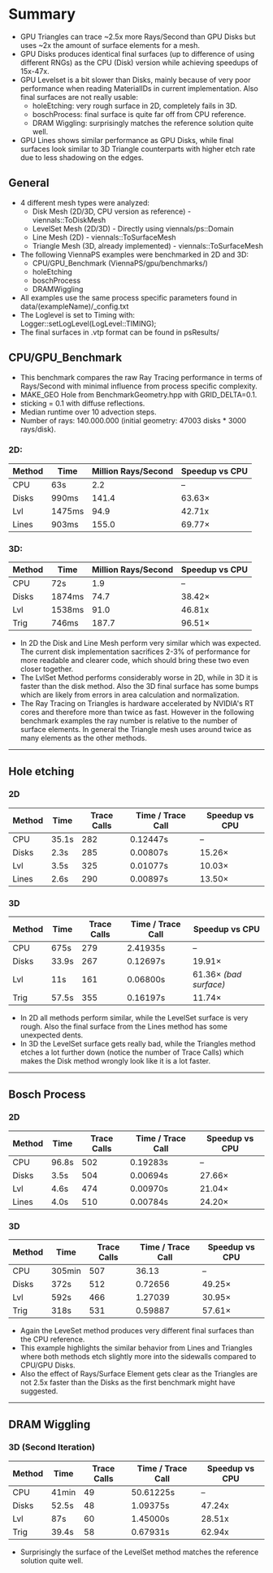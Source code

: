 # Summary
- GPU Triangles can trace ~2.5x more Rays/Second than GPU Disks but uses ~2x the amount of surface elements for a mesh.
- GPU Disks produces identical final surfaces (up to difference of using different RNGs) as the CPU (Disk) version while achieving speedups of 15x-47x.
- GPU Levelset is a bit slower than Disks, mainly because of very poor performance when reading MaterialIDs in current implementation. Also final surfaces are not really usable:
  - holeEtching: very rough surface in 2D, completely fails in 3D.
  - boschProcess: final surface is quite far off from CPU reference.
  - DRAM Wiggling: surprisingly matches the reference solution quite well.
- GPU Lines shows similar performance as GPU Disks, while final surfaces look similar to 3D Triangle counterparts with higher etch rate due to less shadowing on the edges.

## General
- 4 different mesh types were analyzed:
  - Disk Mesh (2D/3D, CPU version as reference) - viennals::ToDiskMesh
  - LevelSet Mesh (2D/3D) - Directly using viennals/ps::Domain
  - Line Mesh (2D) - viennals::ToSurfaceMesh
  - Triangle Mesh (3D, already implemented) - viennals::ToSurfaceMesh
- The following ViennaPS examples were benchmarked in 2D and 3D:
  - CPU/GPU_Benchmark (ViennaPS/gpu/benchmarks/)
  - holeEtching
  - boschProcess
  - DRAMWiggling
- All examples use the same process specific parameters found in data/(exampleName)/_config.txt
- The Loglevel is set to Timing with: Logger::setLogLevel(LogLevel::TIMING);
- The final surfaces in .vtp format can be found in psResults/
## CPU/GPU_Benchmark
- This benchmark compares the raw Ray Tracing performance in terms of Rays/Second with minimal influence from process specific complexity.
- MAKE_GEO Hole from BenchmarkGeometry.hpp with GRID_DELTA=0.1.
- sticking = 0.1 with diffuse reflections.
- Median runtime over 10 advection steps.
- Number of rays: 140.000.000 (initial geometry: 47003 disks * 3000 rays/disk).
### 2D:
| Method | Time   | Million Rays/Second |  Speedup vs CPU |
|--------|--------|---------------------|-----------------|
| CPU    | 63s    |   2.2               | –               |
| Disks  | 990ms  |   141.4               | 63.63×          |
| Lvl    | 1475ms |   94.9                | 42.71x          |
| Lines  | 903ms  |   155.0               | 69.77×          |
### 3D:
| Method | Time   | Million Rays/Second |  Speedup vs CPU |
|--------|--------|---------------------|-----------------|
| CPU    | 72s    |   1.9               | –               |
| Disks  | 1874ms |   74.7               | 38.42×          |
| Lvl    | 1538ms |   91.0                | 46.81x          |
| Trig   | 746ms  |   187.7               | 96.51×          |

- In 2D the Disk and Line Mesh perform very similar which was expected. The current disk implementation sacrifices 2-3% of performance for more readable and clearer code, which should bring these two even closer together.
- The LvlSet Method performs considerably worse in 2D, while in 3D it is faster than the disk method. Also the 3D final surface has some bumps which are likely from errors in area calculation and normalization.
- The Ray Tracing on Triangles is hardware accelerated by NVIDIA's RT cores and therefore more than twice as fast. However in the following benchmark examples the ray number is relative to the number of surface elements. In general the Triangle mesh uses around twice as many elements as the other methods.

---
## Hole etching
### 2D

| Method | Time  | Trace Calls | Time / Trace Call | Speedup vs CPU |
|--------|-------|-------------|-------------------|----------------|
| CPU    | 35.1s | 282         | 0.12447s           | –              |
| Disks  | 2.3s  | 285         | 0.00807s           | 15.26×         |
| Lvl    | 3.5s  | 325         | 0.01077s           | 10.03×         |
| Lines  | 2.6s  | 290         | 0.00897s           | 13.50×         |

### 3D

| Method | Time   | Trace Calls | Time / Trace Call | Speedup vs CPU     |
|--------|--------|-------------|-------------------|--------------------|
| CPU    | 675s   | 279         | 2.41935s           | –                  |
| Disks  | 33.9s  | 267         | 0.12697s           | 19.91×             |
| Lvl    | 11s    | 161         | 0.06800s           | 61.36× *(bad surface)* |
| Trig   | 57.5s  | 355         | 0.16197s           | 11.74×             |

- In 2D all methods perform similar, while the LevelSet surface is very rough. Also the final surface from the Lines method has some unexpected dents.
- In 3D the LevelSet surface gets really bad, while the Triangles method etches a lot further down (notice the number of Trace Calls) which makes the Disk method wrongly look like it is a lot faster.

---
## Bosch Process
### 2D

| Method | Time  | Trace Calls | Time / Trace Call | Speedup vs CPU |
|--------|-------|-------------|-------------------|----------------|
| CPU    | 96.8s | 502         | 0.19283s           | –              |
| Disks  | 3.5s  | 504         | 0.00694s           | 27.66×         |
| Lvl    | 4.6s  | 474         | 0.00970s           | 21.04×         |
| Lines  | 4.0s  | 510         | 0.00784s           | 24.20×         |

### 3D

| Method | Time   | Trace Calls | Time / Trace Call | Speedup vs CPU |
|--------|--------|-------------|-------------------|----------------|
| CPU    | 305min | 507         | 36.13             | –              |
| Disks  | 372s   | 512         | 0.72656           | 49.25×         |
| Lvl    | 592s   | 466         | 1.27039           | 30.95×         |
| Trig   | 318s   | 531         | 0.59887           | 57.61×         |

- Again the LeveSet method produces very different final surfaces than the CPU reference.
- This example highlights the similar behavior from Lines and Triangles where both methods etch slightly more into the sidewalls compared to CPU/GPU Disks.
- Also the effect of Rays/Surface Element gets clear as the Triangles are not 2.5x faster than the Disks as the first benchmark might have suggested.

---
## DRAM Wiggling
### 3D (Second Iteration)

| Method | Time  | Trace Calls | Time / Trace Call | Speedup vs CPU |
|--------|-------|-------------|-------------------|----------------|
| CPU    | 41min | 49          | 50.61225s          | –              |
| Disks  | 52.5s | 48          | 1.09375s           | 47.24x         |
| Lvl    | 87s   | 60          | 1.45000s           | 28.51x         |
| Trig   | 39.4s | 58          | 0.67931s           | 62.94x         |

- Surprisingly the surface of the LevelSet method matches the reference solution quite well.